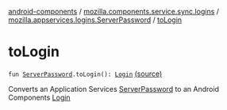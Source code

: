 [android-components](../../index.md) / [mozilla.components.service.sync.logins](../index.md) / [mozilla.appservices.logins.ServerPassword](index.md) / [toLogin](./to-login.md)

# toLogin

`fun `[`ServerPassword`](../-server-password.md)`.toLogin(): `[`Login`](../../mozilla.components.concept.storage/-login/index.md) [(source)](https://github.com/mozilla-mobile/android-components/blob/master/components/service/sync-logins/src/main/java/mozilla/components/service/sync/logins/GeckoLoginStorageDelegate.kt#L112)

Converts an Application Services [ServerPassword](../-server-password.md) to an Android Components [Login](../../mozilla.components.concept.storage/-login/index.md)

